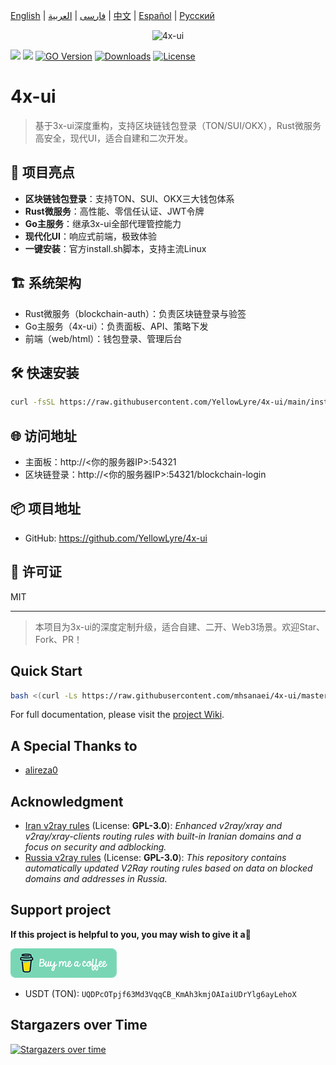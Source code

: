 [English](/README.md) | [فارسی](/README.fa_IR.md) | [العربية](/README.ar_EG.md) |  [中文](/README.zh_CN.md) | [Español](/README.es_ES.md) | [Русский](/README.ru_RU.md)

<p align="center">
  <picture>
    <source media="(prefers-color-scheme: dark)" srcset="./media/4x-ui-dark.png">
    <img alt="4x-ui" src="./media/4x-ui-light.png">
  </picture>
</p>

[![](https://img.shields.io/github/v/release/mhsanaei/4x-ui.svg?style=for-the-badge)](https://github.com/MHSanaei/4x-ui/releases)
[![](https://img.shields.io/github/actions/workflow/status/mhsanaei/4x-ui/release.yml.svg?style=for-the-badge)](https://github.com/MHSanaei/4x-ui/actions)
[![GO Version](https://img.shields.io/github/go-mod/go-version/mhsanaei/4x-ui.svg?style=for-the-badge)](#)
[![Downloads](https://img.shields.io/github/downloads/mhsanaei/4x-ui/total.svg?style=for-the-badge)](https://github.com/MHSanaei/4x-ui/releases/latest)
[![License](https://img.shields.io/badge/license-GPL%20V3-blue.svg?longCache=true&style=for-the-badge)](https://www.gnu.org/licenses/gpl-3.0.en.html)

# 4x-ui

> 基于3x-ui深度重构，支持区块链钱包登录（TON/SUI/OKX），Rust微服务高安全，现代UI，适合自建和二次开发。

## 🚀 项目亮点
- **区块链钱包登录**：支持TON、SUI、OKX三大钱包体系
- **Rust微服务**：高性能、零信任认证、JWT令牌
- **Go主服务**：继承3x-ui全部代理管控能力
- **现代化UI**：响应式前端，极致体验
- **一键安装**：官方install.sh脚本，支持主流Linux

## 🏗️ 系统架构
- Rust微服务（blockchain-auth）：负责区块链登录与验签
- Go主服务（4x-ui）：负责面板、API、策略下发
- 前端（web/html）：钱包登录、管理后台

## 🛠️ 快速安装
```bash
curl -fsSL https://raw.githubusercontent.com/YellowLyre/4x-ui/main/install.sh | bash
```

## 🌐 访问地址
- 主面板：http://<你的服务器IP>:54321
- 区块链登录：http://<你的服务器IP>:54321/blockchain-login

## 📦 项目地址
- GitHub: https://github.com/YellowLyre/4x-ui

## 📄 许可证
MIT

---

> 本项目为3x-ui的深度定制升级，适合自建、二开、Web3场景。欢迎Star、Fork、PR！

## Quick Start

```bash
bash <(curl -Ls https://raw.githubusercontent.com/mhsanaei/4x-ui/master/install.sh)
```

For full documentation, please visit the [project Wiki](https://github.com/MHSanaei/4x-ui/wiki).

## A Special Thanks to

- [alireza0](https://github.com/alireza0/)

## Acknowledgment

- [Iran v2ray rules](https://github.com/chocolate4u/Iran-v2ray-rules) (License: **GPL-3.0**): _Enhanced v2ray/xray and v2ray/xray-clients routing rules with built-in Iranian domains and a focus on security and adblocking._
- [Russia v2ray rules](https://github.com/runetfreedom/russia-v2ray-rules-dat) (License: **GPL-3.0**): _This repository contains automatically updated V2Ray routing rules based on data on blocked domains and addresses in Russia._

## Support project

**If this project is helpful to you, you may wish to give it a**:star2:

<p align="left">
  <a href="https://buymeacoffee.com/mhsanaei" target="_blank">
    <img src="./media/buymeacoffe.png" alt="Image">
  </a>
</p>

- USDT (TON): `UQDPcOTpjf63Md3VqqCB_KmAh3kmjOAIaiUDrYlg6ayLehoX`

## Stargazers over Time

[![Stargazers over time](https://starchart.cc/MHSanaei/4x-ui.svg?variant=adaptive)](https://starchart.cc/MHSanaei/4x-ui)
